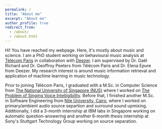 ```yaml
---
permalink: /
title: "About me"
excerpt: "About me"
author_profile: true
redirect_from: 
  - /about/
  - /about.html
---
```


Hi! You have reached my webpage. Here, it's mostly about music and science. I am a PhD student working on behavioural music analysis at [Télécom Paris](https://www.telecom-paristech.fr/) in collaboration with [Deezer](https://www.deezer.com/en/). I am supervised by Dr. Gaël Richard and Dr. Geoffroy Peeters from Télécom Paris and Dr. Elena Epure from Deezer. My research interest is around music information retrieval and application of machine learning in music technology.

Prior to joining Télécom Paris, I graduated with a M.Sc. in Computer Science from [The National University of Singapore (NUS)](http://nus.edu.sg/) where I worked on [The Problem of Singing Voice Intelligibility](http://scholarbank.nus.edu.sg/handle/10635/148567). Before that, I finished another M.Sc. in Software Engineering from [Nile University, Cairo](http://nu.edu.eg/), where I worked on primary/ambient audio source separtion and surround sound upmixing.
Additionally, I did a 3-month internship at IBM labs in Singapore working on automatic question-answering and another 6-month thesis internship at Sony's Stuttgart Technology Group working on source separation.
